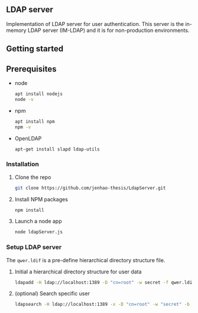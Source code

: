 ## LDAP server

Implementation of LDAP server for user authentication. This server is the in-memory LDAP server (IM-LDAP) and it is for non-production environments.

## Getting started



## Prerequisites

* node
  ```sh
  apt install nodejs
  node -v
  ```

* npm 
  ```sh
  apt install npm
  npm -v
  ```

* OpenLDAP
  ```sh
  apt-get install slapd ldap-utils
  ```


### Installation

1. Clone the repo
    ```sh 
    git clone https://github.com/jenhao-thesis/LdapServer.git
    ```
2. Install NPM packages
    ```sh
    npm install
    ```
3. Launch a node app
    ```sh
    node ldapServer.js
    ```


### Setup LDAP server

The `qwer.ldif` is a pre-define hierarchical directory structure file.
1. Initial a hierarchical directory structure for user data
    ```sh
    ldapadd -H ldap://localhost:1389 -D "cn=root" -w secret -f qwer.ldif
    ```

2. (optional) Search specific user
    ```sh
    ldapsearch -H ldap://localhost:1389 -x -D "cn=root" -w "secret" -b "ou=location2,dc=jenhao,dc=com"
    ```